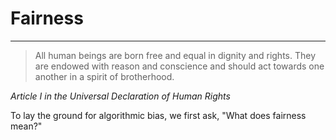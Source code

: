 <!-- ---
layout: guide_default
title: The Guide. \| Project Asimov
permalink: /guide/fairness/
--- -->

# Fairness

---

> All human beings are born free and equal in dignity and rights. They are endowed with reason and conscience and should act towards one another in a spirit of brotherhood.  

*Article I in the Universal Declaration of Human Rights*

To lay the ground for algorithmic bias, we first ask, "What does fairness mean?"

<tofro prevtext="The Most Important Question" prevlink="../the_question/" nexttext="Disparate Treatment and Disparate Impact" nextlink="disparate/"></tofro>

